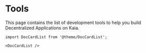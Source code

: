 # Tools

This page contains the list of development tools to help you build Decentralized Applications on Kaia.

```mdx-code-block
import DocCardList from '@theme/DocCardList';

<DocCardList />
```

<!-- # Developer Tools <a id="developer-tools"></a>

#### Kaikas <a id="kaikas"></a>

* Kaikas is a secure, developer-friendly wallet for the Kaia Network that is seamlessly integrated into the web as a browser extension. Kaikas empowers you to store and interact with KAIA/Kaia-based tokens, and to sign transactions from Kaia dApps (Decentralized Applications) on the web in realtime.

#### Kaia Wallet  <a id="kaia-wallet"></a>

* Kaia Wallet is a browser-based account management tool for the dApp (Decentralized Application) developers. You can create/load your accounts, review your account balance, and transfer KAIA. You can also register your own Kaia tokens to test basic behaviors.

#### Kaiascope <a id="klaytnscope"></a>

* Kaiascope is the block explorer for the Kaia Network. You can browse and inspect your transactions on the browser.

#### Covalent API <a id="Covalent"></a>

* Covalent aggregates information from across dozens of sources including nodes, chains, and data feeds. This Covalent RESTful API allows you to pull detailed, granular and historical blockchain transaction data from Kaia (and other blockchains) with no code. The Covalent API allows you to create entirely new applications or augment existing ones without configuring or maintaining blockchain infrastructure.

* Supported endpoints- All Class A endpoints are supported for the Kaia Mainnet and the Kaia testnet Kairos. You can query either network via the unified API by changing the chainId. For more information, see [Covalent Docs](https://www.covalenthq.com/docs/networks/klaytn#supported-endpoints). -->
